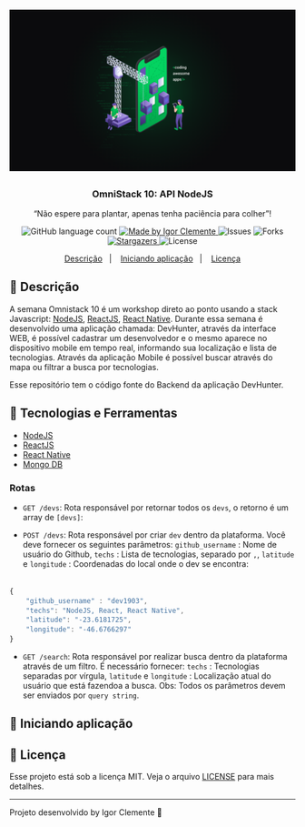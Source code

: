 <h1 align="center">
    <img alt="GoStack" src="wallpapers/wallpaper_main.png" width="1000px" />
</h1>

<h3 align="center">
  OmniStack 10: API NodeJS
</h3>

<p align="center">“Não espere para plantar, apenas tenha paciência para colher”!</blockquote>

<p align="center">
  <img alt="GitHub language count" src="https://img.shields.io/github/languages/count/IgorClemente/omnistack-week-challenge1?color=%2304D361">

  <a href="https://rocketseat.com.br">
    <img alt="Made by Igor Clemente" src="https://img.shields.io/badge/made%20by-Igor Clemente-%2304D361">
  </a>

  <img alt="Issues" src="https://img.shields.io/github/issues/IgorClemente/omnistack-week-challenge1">

  <img alt="Forks" src="https://img.shields.io/github/forks/IgorClemente/omnistack-week-challenge1">

  <a href="https://github.com/IgorClemente/omnistack-week-challenge1/stargazers">
    <img alt="Stargazers" src="https://img.shields.io/github/stars/IgorClemente/omnistack-week-challenge1">
  </a>

  <img alt="License" src="https://img.shields.io/github/license/IgorClemente/omnistack-week-challenge1">
</p>

<p align="center">
  <a href="#rocket-descrição">Descrição</a>&nbsp;&nbsp;&nbsp;|&nbsp;&nbsp;&nbsp;
  <a href="#hammer-iniciando-a-aplicação">Iniciando aplicação</a>&nbsp;&nbsp;&nbsp;|&nbsp;&nbsp;&nbsp;
  <a href="#memo-licença">Licença</a>
</p>

## :rocket: Descrição

A semana Omnistack 10 é um workshop direto ao ponto usando a stack Javascript: [NodeJS](https://nodejs.org/en/), [ReactJS](https://pt-br.reactjs.org), [React Native](https://reactnative.dev/?source=post_page-----6e8a2396eea1----------------------). Durante essa semana é desenvolvido uma aplicação chamada: DevHunter, através da interface WEB, é possível cadastrar um desenvolvedor e o mesmo aparece no dispositivo mobile em tempo real, informando sua localização e lista de tecnologias. Através da aplicação Mobile é possível buscar através do mapa ou filtrar a busca por tecnologias.

Esse repositório tem o código fonte do Backend da aplicação DevHunter.

## :rocket: Tecnologias e Ferramentas

- [NodeJS](https://nodejs.org/en/)
- [ReactJS](https://pt-br.reactjs.org)
- [React Native](https://reactnative.dev/?source=post_page-----6e8a2396eea1----------------------)
- [Mongo DB](https://www.mongodb.com)

### Rotas

- `GET /devs`: Rota responsável por retornar todos os `devs`, o retorno é um array de `[devs]`:

- `POST /devs`: Rota responsável por criar `dev` dentro da plataforma. Você deve fornecer os seguintes parâmetros: `github_username` : Nome de usuário do Github, `techs` : Lista de tecnologias, separado por `,`, `latitude` e `longitude` : Coordenadas do local onde o dev se encontra:

```js

{
	"github_username" : "dev1903",
	"techs": "NodeJS, React, React Native",
	"latitude": "-23.6181725",
	"longitude": "-46.6766297"
}

```

- `GET /search`: Rota responsável por realizar busca dentro da plataforma através de um filtro. É necessário fornecer: `techs` : Tecnologias separadas por vírgula, `latitude` e `longitude` : Localização atual do usuário que está fazendoa a busca. Obs: Todos os parâmetros devem ser enviados por `query string`.

## :hammer: Iniciando aplicação

## :memo: Licença

Esse projeto está sob a licença MIT. Veja o arquivo [LICENSE](LICENSE) para mais detalhes.

---

Projeto desenvolvido by Igor Clemente :wave:
